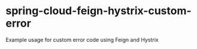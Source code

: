 # spring-cloud-feign-hystrix-custom-error
Example usage for custom error code using Feign and Hystrix
